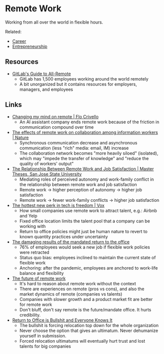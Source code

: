 # Remote Work

Working from all over the world in flexible hours.

Related:

- [Career](/career)
- [Entrepreneurship](/entrepreneurship)

## Resources

- [GitLab's Guide to All-Remote](https://about.gitlab.com/company/culture/all-remote/guide/)
  - GitLab has 1,500 employees working around the world remotely
  - A bit unorganized but it contains resources for employers, managers, and
    employees

## Links

- [Changing my mind on remote | Flo Crivello](https://flocrivello.com/changing-my-mind-on-remote-about-being-in-san-francisco/)
  - An AI assistant company ends remote work because of the friction in
    communication compound over time
- [The effects of remote work on collaboration among information workers | Nature](https://www.nature.com/articles/s41562-021-01196-4)
  - Synchronous communication decrease and asynchronous communication (less
    "rich" media: email, IM) increase
  - The collaboration network becomes "more heavily siloed" (isolated), which
    may "impede the transfer of knowledge" and "reduce the quality of workers'
    output"
- [The Relationship Between Remote Work and Job Satisfaction | Master Theses, San Jose State University](https://scholarworks.sjsu.edu/cgi/viewcontent.cgi?article=8564&context=etd_theses)
  - Mediating roles of perceived autonomy and work-family conflict in the
    relationship between remote work and job satisfaction
  - Remote work → higher perception of autonomy → higher job satisfaction
  - Remote work → fewer work-family conflicts → higher job satisfaction
- [The hottest new perk in tech is freedom | Vox](https://www.vox.com/technology/2023/6/20/23762655/tech-perk-remote-work-freedom-airbnb-yelp)
  - How small companies use remote work to attract talent, e.g.: Airbnb and Yelp
  - Fixed office location limits the talent pool that a company can be working
    with
  - Return to office policies might just be human nature to revert to known
    quantity practices under uncertainty
- [The damaging results of the mandated return to the office](https://www.entrepreneur.com/growing-a-business/the-damaging-results-of-the-mandated-return-to-office-is/454043)
  - 76% of employees would seek a new job if flexible work policies were
    retracted
  - Status quo bias: employees inclined to maintain the current state of
    flexible work
  - Anchoring: after the pandemic, employees are anchored to work-life balance
    and flexibility
- [The future of remote work](https://staysaasy.com/management/2023/08/06/the-future-of-remote-work.html)
  - It's hard to reason about remote work without the context
  - There are experiences on remote (pros vs cons), and also the market dynamics
    of remote (companies vs talents)
  - Companies with slower growth and a product market fit are better for remote
    work
  - Don't bluff, don't say remote is the future/mandate office. It hurts
    credibility.
- [Return to Office is Bullshit and Everyone Knows It](https://soatok.blog/2023/10/02/return-to-office-is-bullshit-and-everyone-knows-it/)
  - The bullshit is forcing relocation top down for the whole organization
  - Never choose the option that gives an ultimatum. Never dehumanize yourself
    in submission.
  - Forced relocation ultimatums will eventually hurt trust and lost talents for
    big companies
